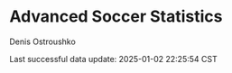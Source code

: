 # Advanced Soccer Statistics
Denis Ostroushko

<!-- gfm -->

Last successful data update: 2025-01-02 22:25:54 CST
